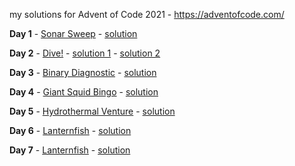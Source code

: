 my solutions for Advent of Code 2021 - https://adventofcode.com/

**Day 1** - [Sonar Sweep](https://adventofcode.com/2021/day/1) - [solution](https://github.com/thewmking/advent-of-code-2021/blob/main/day-1/sonar_sweep.rb)

**Day 2** - [Dive!](https://adventofcode.com/2021/day/2) - [solution 1](https://github.com/thewmking/advent-of-code-2021/blob/main/day-2/dive.rb) - [solution 2](https://github.com/thewmking/advent-of-code-2021/blob/main/day-2/dive_2.rb)

**Day 3** - [Binary Diagnostic](https://adventofcode.com/2021/day/3) - [solution](https://github.com/thewmking/advent-of-code-2021/blob/main/day-3/binary.rb)

**Day 4** - [Giant Squid Bingo](https://adventofcode.com/2021/day/4) - [solution](https://github.com/thewmking/advent-of-code-2021/blob/main/day-4/bingo.rb)

**Day 5** - [Hydrothermal Venture](https://adventofcode.com/2021/day/5) - [solution](https://github.com/thewmking/advent-of-code-2021/blob/main/day-5/vents.rb)

**Day 6** - [Lanternfish](https://adventofcode.com/2021/day/6) - [solution](https://github.com/thewmking/advent-of-code-2021/blob/main/day-6/lanternfish.rb)

**Day 7** - [Lanternfish](https://adventofcode.com/2021/day/7) - [solution](https://github.com/thewmking/advent-of-code-2021/blob/main/day-7/crab_fuel.rb)
